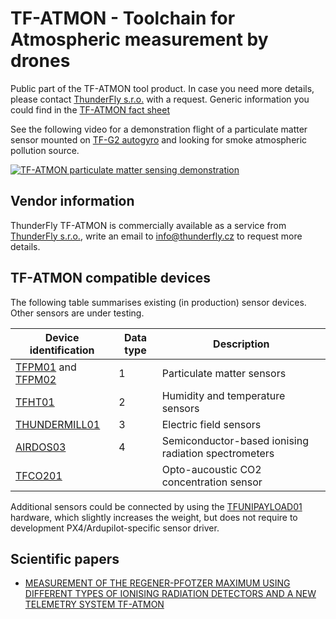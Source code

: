 # TF-ATMON - Toolchain for Atmospheric measurement by drones

Public part of the TF-ATMON tool product. In case you need more details, please contact [ThunderFly s.r.o.](https://www.thunderfly.cz/) with a request. Generic information you could find in the [TF-ATMON fact sheet](https://www.thunderfly.cz/tf-atmon/ThunderFly_TFATMON_factsheet_en.pdf)

See the following video for a demonstration flight of a particulate matter sensor mounted on [TF-G2 autogyro](https://github.com/ThunderFly-aerospace/TF-G2) and looking for smoke atmospheric pollution source. 

[![TF-ATMON particulate matter sensing demonstration](https://img.youtube.com/vi/KUhktPDEi8I/hqdefault.jpg)](https://www.youtube.com/watch?v=KUhktPDEi8I)

## Vendor information 

ThunderFly TF-ATMON is commercially available as a service from [ThunderFly s.r.o.](https://www.thunderfly.cz/), write an email to info@thunderfly.cz to request more details. 


## TF-ATMON compatible devices

The following table summarises existing (in production) sensor devices. Other sensors are under testing.

| Device identification | Data type | Description |
|----------------|---------|-------|
| [TFPM01](https://github.com/ThunderFly-aerospace/TFPM01) and [TFPM02](https://github.com/ThunderFly-aerospace/TFPM02) | 1 | Particulate matter sensors |
| [TFHT01](https://github.com/ThunderFly-aerospace/TFHT01) | 2 | Humidity and temperature sensors |
| [THUNDERMILL01](https://github.com/UniversalScientificTechnologies/THUNDERMILL01) | 3 | Electric field sensors |
| [AIRDOS03](https://www.ust.cz/UST-dosimeters/AIRDOS/#airdos03-uavdos) | 4 | Semiconductor-based ionising radiation spectrometers|
| [TFCO201](https://github.com/ThunderFly-aerospace/TFCO201)| | Opto-aucoustic CO2 concentration sensor |

Additional sensors could be connected by using the [TFUNIPAYLOAD01](https://github.com/ThunderFly-aerospace/TFUNIPAYLOAD01) hardware, which slightly increases the weight, but does not require to development PX4/Ardupilot-specific sensor driver. 

## Scientific papers

  * [MEASUREMENT OF THE REGENER-PFOTZER MAXIMUM USING DIFFERENT TYPES OF IONISING RADIATION DETECTORS AND A NEW TELEMETRY SYSTEM TF-ATMON ](https://pubmed.ncbi.nlm.nih.gov/36005953/)

